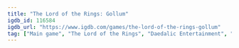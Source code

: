 ```yaml
---
title: "The Lord of the Rings: Gollum"
igdb_id: 116584
igdb_url: "https://www.igdb.com/games/the-lord-of-the-rings-gollum"
tag: ["Main game", "The Lord of the Rings", "Daedalic Entertainment", "Nacon", "Adventure", "Single player", "Third person", "Action", "Fantasy", "Stealth"]
---
```

